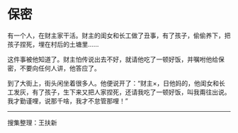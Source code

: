 # 保密

有一个人，在财主家干活。财主的闺女和长工做了丑事，有了孩子，偷偷养下，把孩子捏死，埋在村后的土塘里......

这件事被他知道了。财主怕传说出去不好，就请他吃了一顿好饭，并嘱咐他给保密，不要向任何人讲，他答应了。

到了大街上，街头闲坐着很多人。他便说开了：“财主×，日他妈的，他闺女和长工发灰，有了孩子，生下来又把人家捏死，还请我吃了一顿好饭，叫我甭往出说。我才勤谨哩，说那千啥，我才不怠管那哩！”

---

搜集整理：王扶新
